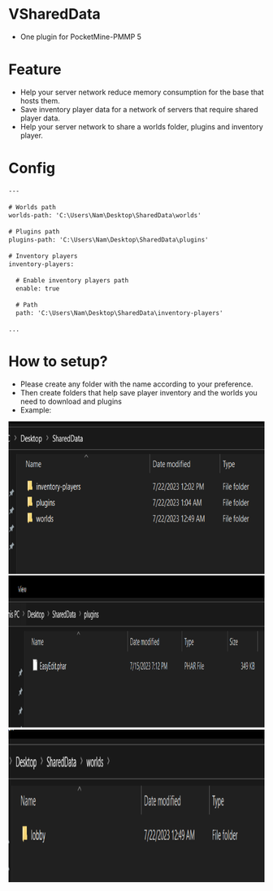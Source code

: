 # VSharedData
- One plugin for PocketMine-PMMP 5

# Feature
- Help your server network reduce memory consumption for the base that hosts them.
- Save inventory player data for a network of servers that require shared player data.
- Help your server network to share a worlds folder, plugins and inventory player.

# Config
```
---

# Worlds path
worlds-path: 'C:\Users\Nam\Desktop\SharedData\worlds'

# Plugins path
plugins-path: 'C:\Users\Nam\Desktop\SharedData\plugins'

# Inventory players
inventory-players:

  # Enable inventory players path
  enable: true

  # Path
  path: 'C:\Users\Nam\Desktop\SharedData\inventory-players'

...
```

# How to setup?
- Please create any folder with the name according to your preference.
- Then create folders that help save player inventory and the worlds you need to download and plugins
- Example:
<img src="https://github.com/VennDev/VSharedData/blob/main/images/1.png" alt="VMiningSack" height="300" width="700" />
<img src="https://github.com/VennDev/VSharedData/blob/main/images/2.png" alt="VMiningSack" height="300" width="700" />
<img src="https://github.com/VennDev/VSharedData/blob/main/images/3.png" alt="VMiningSack" height="300" width="700" />

